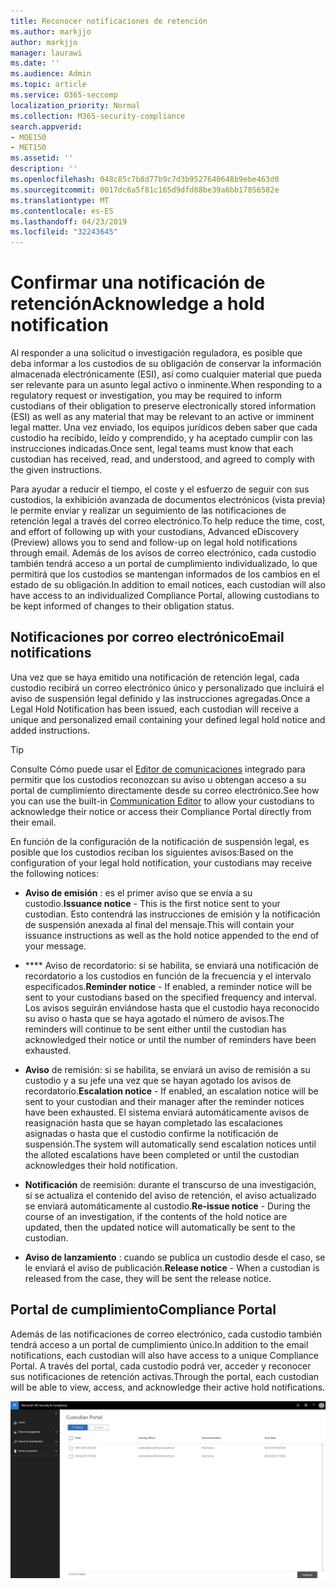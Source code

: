 ```yaml
---
title: Reconocer notificaciones de retención
ms.author: markjjo
author: markjjo
manager: laurawi
ms.date: ''
ms.audience: Admin
ms.topic: article
ms.service: O365-seccomp
localization_priority: Normal
ms.collection: M365-security-compliance
search.appverid:
- MOE150
- MET150
ms.assetid: ''
description: ''
ms.openlocfilehash: 048c85c7b8d77b9c7d3b9527640648b9ebe463d0
ms.sourcegitcommit: 0017dc6a5f81c165d9dfd88be39a6bb17856582e
ms.translationtype: MT
ms.contentlocale: es-ES
ms.lasthandoff: 04/23/2019
ms.locfileid: "32243645"
---
```

# <a name="acknowledge-a-hold-notification"></a><span data-ttu-id="fd0e4-102">Confirmar una notificación de retención</span><span class="sxs-lookup"><span data-stu-id="fd0e4-102">Acknowledge a hold notification</span></span> 
<span data-ttu-id="fd0e4-103">Al responder a una solicitud o investigación reguladora, es posible que deba informar a los custodios de su obligación de conservar la información almacenada electrónicamente (ESI), así como cualquier material que pueda ser relevante para un asunto legal activo o inminente.</span><span class="sxs-lookup"><span data-stu-id="fd0e4-103">When responding to a regulatory request or investigation, you may be required to  inform custodians of their obligation to preserve electronically stored information (ESI) as well as any material that may be relevant to an active or imminent legal matter.</span></span> <span data-ttu-id="fd0e4-104">Una vez enviado, los equipos jurídicos deben saber que cada custodio ha recibido, leído y comprendido, y ha aceptado cumplir con las instrucciones indicadas.</span><span class="sxs-lookup"><span data-stu-id="fd0e4-104">Once sent, legal teams must know that each custodian has received, read, and understood, and agreed to comply with the given instructions.</span></span>

<span data-ttu-id="fd0e4-105">Para ayudar a reducir el tiempo, el coste y el esfuerzo de seguir con sus custodios, la exhibición avanzada de documentos electrónicos (vista previa) le permite enviar y realizar un seguimiento de las notificaciones de retención legal a través del correo electrónico.</span><span class="sxs-lookup"><span data-stu-id="fd0e4-105">To help reduce the time, cost, and effort of following up with your custodians,  Advanced eDiscovery (Preview) allows you to send and follow-up on legal hold notifications through email.</span></span> <span data-ttu-id="fd0e4-106">Además de los avisos de correo electrónico, cada custodio también tendrá acceso a un portal de cumplimiento individualizado, lo que permitirá que los custodios se mantengan informados de los cambios en el estado de su obligación.</span><span class="sxs-lookup"><span data-stu-id="fd0e4-106">In addition to email notices, each custodian will also have access to an individualized Compliance Portal, allowing custodians to be kept informed of changes to their obligation status.</span></span>

## <a name="email-notifications"></a><span data-ttu-id="fd0e4-107">Notificaciones por correo electrónico</span><span class="sxs-lookup"><span data-stu-id="fd0e4-107">Email notifications</span></span>
<span data-ttu-id="fd0e4-108">Una vez que se haya emitido una notificación de retención legal, cada custodio recibirá un correo electrónico único y personalizado que incluirá el aviso de suspensión legal definido y las instrucciones agregadas.</span><span class="sxs-lookup"><span data-stu-id="fd0e4-108">Once a Legal Hold Notification has been issued, each custodian will receive a unique and personalized email containing your defined legal hold notice and added instructions.</span></span> 

> [!Tip] 
> <span data-ttu-id="fd0e4-109">Consulte Cómo puede usar el [Editor de comunicaciones](using-communications-editor.md) integrado para permitir que los custodios reconozcan su aviso u obtengan acceso a su portal de cumplimiento directamente desde su correo electrónico.</span><span class="sxs-lookup"><span data-stu-id="fd0e4-109">See how you can use the built-in  [Communication Editor](using-communications-editor.md) to allow your custodians to acknowledge their notice or access their Compliance Portal directly from their email.</span></span>

<span data-ttu-id="fd0e4-110">En función de la configuración de la notificación de suspensión legal, es posible que los custodios reciban los siguientes avisos:</span><span class="sxs-lookup"><span data-stu-id="fd0e4-110">Based on the configuration of your legal hold notification, your custodians may receive the following notices:</span></span> 

- <span data-ttu-id="fd0e4-111">**Aviso de emisión** : es el primer aviso que se envía a su custodio.</span><span class="sxs-lookup"><span data-stu-id="fd0e4-111">**Issuance notice** - This is the first notice sent to your custodian.</span></span> <span data-ttu-id="fd0e4-112">Esto contendrá las instrucciones de emisión y la notificación de suspensión anexada al final del mensaje.</span><span class="sxs-lookup"><span data-stu-id="fd0e4-112">This will contain your issuance instructions as well as the hold notice appended to the end of your message.</span></span>

- <span data-ttu-id="fd0e4-113">\*\*\*\* Aviso de recordatorio: si se habilita, se enviará una notificación de recordatorio a los custodios en función de la frecuencia y el intervalo especificados.</span><span class="sxs-lookup"><span data-stu-id="fd0e4-113">**Reminder notice** - If enabled, a reminder notice will be sent to your custodians based on the specified frequency and interval.</span></span> <span data-ttu-id="fd0e4-114">Los avisos seguirán enviándose hasta que el custodio haya reconocido su aviso o hasta que se haya agotado el número de avisos.</span><span class="sxs-lookup"><span data-stu-id="fd0e4-114">The reminders will continue to be sent either until the custodian has acknowledged their notice or until the number of reminders have been exhausted.</span></span>

- <span data-ttu-id="fd0e4-115">**Aviso** de remisión: si se habilita, se enviará un aviso de remisión a su custodio y a su jefe una vez que se hayan agotado los avisos de recordatorio.</span><span class="sxs-lookup"><span data-stu-id="fd0e4-115">**Escalation notice** - If enabled, an escalation notice will be sent to your custodian and their manager after the reminder notices have been exhausted.</span></span> <span data-ttu-id="fd0e4-116">El sistema enviará automáticamente avisos de reasignación hasta que se hayan completado las escalaciones asignadas o hasta que el custodio confirme la notificación de suspensión.</span><span class="sxs-lookup"><span data-stu-id="fd0e4-116">The system will automatically send escalation notices until the alloted escalations have been completed or until the custodian acknowledges their hold notification.</span></span>

- <span data-ttu-id="fd0e4-117">**Notificación** de reemisión: durante el transcurso de una investigación, si se actualiza el contenido del aviso de retención, el aviso actualizado se enviará automáticamente al custodio.</span><span class="sxs-lookup"><span data-stu-id="fd0e4-117">**Re-issue notice** - During the course of an investigation, if the contents of the hold notice are updated, then the updated notice will automatically be sent to the custodian.</span></span>

- <span data-ttu-id="fd0e4-118">**Aviso de lanzamiento** : cuando se publica un custodio desde el caso, se le enviará el aviso de publicación.</span><span class="sxs-lookup"><span data-stu-id="fd0e4-118">**Release notice** - When a custodian is released from the case, they will be sent the release notice.</span></span> 

## <a name="compliance-portal"></a><span data-ttu-id="fd0e4-119">Portal de cumplimiento</span><span class="sxs-lookup"><span data-stu-id="fd0e4-119">Compliance Portal</span></span>
<span data-ttu-id="fd0e4-120">Además de las notificaciones de correo electrónico, cada custodio también tendrá acceso a un portal de cumplimiento único.</span><span class="sxs-lookup"><span data-stu-id="fd0e4-120">In addition to the email notifications, each custodian will also have access to a unique Compliance Portal.</span></span> <span data-ttu-id="fd0e4-121">A través del portal, cada custodio podrá ver, acceder y reconocer sus notificaciones de retención activas.</span><span class="sxs-lookup"><span data-stu-id="fd0e4-121">Through the portal, each custodian will be able to view, access, and acknowledge their active hold notifications.</span></span>

![Portal de cumplimiento de un custodio](../media/CustodianPortal.jpg)
